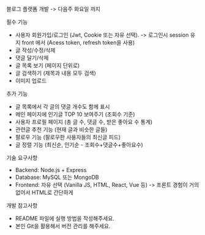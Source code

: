 블로그 플랫폼 개발 -> 다음주 화요일 까지

필수 기능

- 사용자 회원가입/로그인 (Jwt, Cookie 또는 자유 선택). -> 로그인시 session 유지 front 에서 (Acess token, refresh token을 사용)
- 글 작성/수정/삭제
- 댓글 달기/삭제
- 글 목록 보기 (페이지 단위로)
- 글 검색하기 (제목과 내용 모두 검색)
- 이미지 업로드

추가 기능

- 글 목록에서 각 글의 댓글 개수도 함께 표시
- 메인 페이지에 인기글 TOP 10 보여주기 (조회수 기준)
- 사용자 프로필 페이지 (총 글 수, 댓글 수, 받은 좋아요 수 통계)
- 관련글 추천 기능 (현재 글과 비슷한 글들)
- 팔로우 기능 (팔로우한 사용자들의 최신글 피드)
- 글 정렬 기능 (최신순, 인기순 - 조회수+댓글수+좋아요수)

기술 요구사항

- Backend: Node.js + Express
- Database: MySQL 또는 MongoDB
- Frontend: 자유 선택 (Vanilla JS, HTML, React, Vue 등)  -> 프론트 경험이 거의 없어서 HTML로 간단하게

개발 참고사항

- README 파일에 실행 방법을 작성해주세요.
- 본인 Git을 활용해서 버전 관리를 해주세요.
